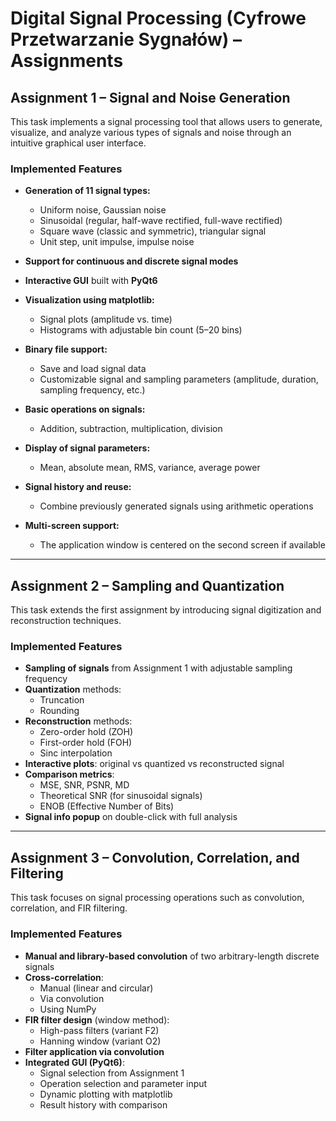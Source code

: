# Digital Signal Processing (Cyfrowe Przetwarzanie Sygnałów) – Assignments

## Assignment 1 – Signal and Noise Generation

This task implements a signal processing tool that allows users to generate, visualize, and analyze various types of signals and noise through an intuitive graphical user interface.

### Implemented Features

- **Generation of 11 signal types:**
  - Uniform noise, Gaussian noise
  - Sinusoidal (regular, half-wave rectified, full-wave rectified)
  - Square wave (classic and symmetric), triangular signal
  - Unit step, unit impulse, impulse noise

- **Support for continuous and discrete signal modes**

- **Interactive GUI** built with **PyQt6**

- **Visualization using matplotlib:**
  - Signal plots (amplitude vs. time)
  - Histograms with adjustable bin count (5–20 bins)

- **Binary file support:**
  - Save and load signal data
  - Customizable signal and sampling parameters (amplitude, duration, sampling frequency, etc.)

- **Basic operations on signals:**
  - Addition, subtraction, multiplication, division

- **Display of signal parameters:**
  - Mean, absolute mean, RMS, variance, average power

- **Signal history and reuse:**
  - Combine previously generated signals using arithmetic operations

- **Multi-screen support:**
  - The application window is centered on the second screen if available

---


## Assignment 2 – Sampling and Quantization

This task extends the first assignment by introducing signal digitization and reconstruction techniques.

### Implemented Features

- **Sampling of signals** from Assignment 1 with adjustable sampling frequency
- **Quantization** methods:
  - Truncation
  - Rounding
- **Reconstruction** methods:
  - Zero-order hold (ZOH)
  - First-order hold (FOH)
  - Sinc interpolation
- **Interactive plots**: original vs quantized vs reconstructed signal
- **Comparison metrics**:
  - MSE, SNR, PSNR, MD
  - Theoretical SNR (for sinusoidal signals)
  - ENOB (Effective Number of Bits)
- **Signal info popup** on double-click with full analysis

---
## Assignment 3 – Convolution, Correlation, and Filtering

This task focuses on signal processing operations such as convolution, correlation, and FIR filtering.

### Implemented Features

- **Manual and library-based convolution** of two arbitrary-length discrete signals
- **Cross-correlation**:
  - Manual (linear and circular)
  - Via convolution
  - Using NumPy
- **FIR filter design** (window method):
  - High-pass filters (variant F2)
  - Hanning window (variant O2)
- **Filter application via convolution**
- **Integrated GUI (PyQt6)**:
  - Signal selection from Assignment 1
  - Operation selection and parameter input
  - Dynamic plotting with matplotlib
  - Result history with comparison
